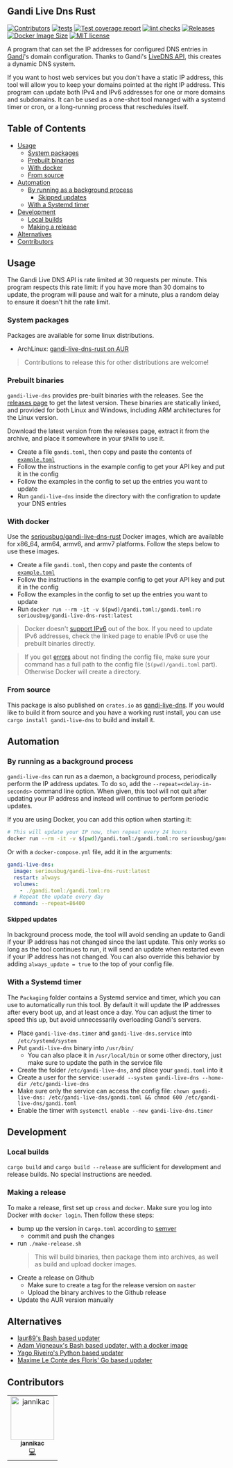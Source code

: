 ## Gandi Live Dns Rust <!-- omit in toc -->

<!-- ALL-CONTRIBUTORS-BADGE:START - Do not remove or modify this section -->

[![Contributors](https://img.shields.io/badge/all_contributors-1-orange.svg?label=contributors)](#contributors) <!-- ALL-CONTRIBUTORS-BADGE:END -->
[![tests](https://img.shields.io/github/actions/workflow/status/SeriousBug/gandi-live-dns-rust/test.yml?label=tests&branch=master)](https://github.com/SeriousBug/gandi-live-dns-rust/actions/workflows/test.yml)
[![Test coverage report](https://img.shields.io/codecov/c/github/SeriousBug/gandi-live-dns-rust)](https://codecov.io/gh/SeriousBug/gandi-live-dns-rust)
[![lint checks](https://img.shields.io/github/actions/workflow/status/SeriousBug/gandi-live-dns-rust/lint.yml?label=lints&branch=master)](https://github.com/SeriousBug/gandi-live-dns-rust/actions/workflows/lint.yml)
[![Releases](https://img.shields.io/github/v/release/SeriousBug/gandi-live-dns-rust?include_prereleases)](https://github.com/SeriousBug/gandi-live-dns-rust/releases)
[![Docker Image Size](https://img.shields.io/docker/image-size/seriousbug/gandi-live-dns-rust)](https://hub.docker.com/r/seriousbug/gandi-live-dns-rust)
[![MIT license](https://img.shields.io/github/license/SeriousBug/gandi-live-dns-rust)](https://github.com/SeriousBug/gandi-live-dns-rust/blob/master/LICENSE.txt)

A program that can set the IP addresses for configured DNS entries in
[Gandi](https://gandi.net)'s domain configuration. Thanks to Gandi's
[LiveDNS API](https://api.gandi.net/docs/livedns/),
this creates a dynamic DNS system.

If you want to host web services but you don't have a static IP address, this
tool will allow you to keep your domains pointed at the right IP address. This
program can update both IPv4 and IPv6 addresses for one or more domains and
subdomains. It can be used as a one-shot tool managed with a systemd timer
or cron, or a long-running process that reschedules itself.

## Table of Contents <!-- omit in toc -->

- [Usage](#usage)
  - [System packages](#system-packages)
  - [Prebuilt binaries](#prebuilt-binaries)
  - [With docker](#with-docker)
  - [From source](#from-source)
- [Automation](#automation)
  - [By running as a background process](#by-running-as-a-background-process)
    - [Skipped updates](#skipped-updates)
  - [With a Systemd timer](#with-a-systemd-timer)
- [Development](#development)
  - [Local builds](#local-builds)
  - [Making a release](#making-a-release)
- [Alternatives](#alternatives)
- [Contributors](#contributors)

## Usage

The Gandi Live DNS API is rate limited at 30 requests per minute. This program
respects this rate limit: if you have more than 30 domains to update, the
program will pause and wait for a minute, plus a random delay to ensure it
doesn't hit the rate limit.

### System packages

Packages are available for some linux distributions.

- ArchLinux: [gandi-live-dns-rust on AUR](https://aur.archlinux.org/packages/gandi-live-dns-rust/)

> Contributions to release this for other distributions are welcome!

### Prebuilt binaries

`gandi-live-dns` provides pre-built binaries with the releases. See the
[releases page](https://github.com/SeriousBug/gandi-live-dns-rust/releases) to
get the latest version. These binaries are statically linked, and provided for
both Linux and Windows, including ARM architectures for the Linux version.

Download the latest version from the releases page, extract it from the archive, and place it somewhere in your `$PATH` to use it.

- Create a file `gandi.toml`, then copy and paste the contents of [`example.toml`](https://raw.githubusercontent.com/SeriousBug/gandi-live-dns-rust/master/example.toml)
- Follow the instructions in the example config to get your API key and put it in the config
- Follow the examples in the config to set up the entries you want to update
- Run `gandi-live-dns` inside the directory with the configration to update your DNS entries

### With docker

Use the [seriousbug/gandi-live-dns-rust](https://hub.docker.com/r/seriousbug/gandi-live-dns-rust) Docker images, which are available for x86_64,
arm64, armv6, and armv7 platforms. Follow the steps below to use these images.

- Create a file `gandi.toml`, then copy and paste the contents of [`example.toml`](https://raw.githubusercontent.com/SeriousBug/gandi-live-dns-rust/master/example.toml)
- Follow the instructions in the example config to get your API key and put it in the config
- Follow the examples in the config to set up the entries you want to update
- Run `docker run --rm -it -v $(pwd)/gandi.toml:/gandi.toml:ro seriousbug/gandi-live-dns-rust:latest`

> Docker doesn't [support IPv6](https://docs.docker.com/config/daemon/ipv6/) out
> of the box. If you need to update IPv6 addresses, check the linked page to enable IPv6 or use the prebuilt binaries directly.

> If you get [errors](https://stackoverflow.com/questions/42248198/how-to-mount-a-single-file-in-a-volume) about not finding the config file, make sure your command
> has a full path to the config file (`$(pwd)/gandi.toml` part). Otherwise
> Docker will create a directory.

### From source

This package is also published on `crates.io` as
[gandi-live-dns](https://crates.io/crates/gandi-live-dns). If you would like to
build it from source and you have a working rust install, you can use `cargo install gandi-live-dns` to build and install it.

## Automation

### By running as a background process

`gandi-live-dns` can run as a daemon, a background process, periodically perform
the IP address updates. To do so, add the `--repeat=<delay-in-seconds>` command
line option. When given, this tool will not quit after updating your IP address
and instead will continue to perform periodic updates.

If you are using Docker, you can add this option when starting it:

```bash
# This will update your IP now, then repeat every 24 hours
docker run --rm -it -v $(pwd)/gandi.toml:/gandi.toml:ro seriousbug/gandi-live-dns-rust:latest --repeat=86400
```

Or with a `docker-compose.yml` file, add it in the arguments:

```yml
gandi-live-dns:
  image: seriousbug/gandi-live-dns-rust:latest
  restart: always
  volumes:
    - ./gandi.toml:/gandi.toml:ro
  # Repeat the update every day
  command: --repeat=86400
```

#### Skipped updates

In background process mode, the tool will avoid sending an update to Gandi if
your IP address has not changed since the last update. This only works so long
as the tool continues to run, it will send an update when restarted even if your
IP address has not changed. You can also override this behavior by adding
`always_update = true` to the top of your config file.

### With a Systemd timer

The `Packaging` folder contains a Systemd service and timer, which you can use
to automatically run this tool. By default it will update the IP addresses after
every boot up, and at least once a day. You can adjust the timer to speed this
up, but avoid unnecessarily overloading Gandi's servers.

- Place `gandi-live-dns.timer` and `gandi-live-dns.service` into `/etc/systemd/system`
- Put `gandi-live-dns` binary into `/usr/bin/`
  - You can also place it in `/usr/local/bin` or some other directory, just make sure to update the path in the service file
- Create the folder `/etc/gandi-live-dns`, and place your `gandi.toml` into it
- Create a user for the service: `useradd --system gandi-live-dns --home-dir /etc/gandi-live-dns`
- Make sure only the service can access the config file: `chown gandi-live-dns: /etc/gandi-live-dns/gandi.toml && chmod 600 /etc/gandi-live-dns/gandi.toml`
- Enable the timer with `systemctl enable --now gandi-live-dns.timer`

## Development

### Local builds

`cargo build` and `cargo build --release` are sufficient for development and release builds.
No special instructions are needed.

### Making a release

To make a release, first set up `cross` and `docker`. Make sure you log into
Docker with `docker login`. Then follow these steps:

- bump up the version in `Cargo.toml` according to [semver](https://semver.org/)
  - commit and push the changes
- run `./make-release.sh`
  > This will build binaries, then package them into archives, as well as
  > build and upload docker images.
- Create a release on Github
  - Make sure to create a tag for the release version on `master`
  - Upload the binary archives to the Github release
- Update the AUR version manually

## Alternatives

- [laur89's Bash based updater](https://github.com/laur89/docker-gandi-dns-update)
- [ Adam Vigneaux's Bash based updater, with a docker image](https://github.com/AdamVig/gandi-dynamic-dns)
- [Yago Riveiro's Python based updater](https://github.com/yriveiro/giu)
- [ Maxime Le Conte des Floris' Go based updater](https://github.com/mlcdf/dyndns)

## Contributors

<!-- ALL-CONTRIBUTORS-LIST:START - Do not remove or modify this section -->
<!-- prettier-ignore-start -->
<!-- markdownlint-disable -->
<table>
  <tbody>
    <tr>
      <td align="center"><a href="https://github.com/jannikac"><img src="https://avatars.githubusercontent.com/u/21014142?v=4?s=100" width="100px;" alt="jannikac"/><br /><sub><b>jannikac</b></sub></a><br /><a href="https://github.com/SeriousBug/gandi-live-dns-rust/commits?author=jannikac" title="Code">💻</a></td>
    </tr>
  </tbody>
</table>

<!-- markdownlint-restore -->
<!-- prettier-ignore-end -->

<!-- ALL-CONTRIBUTORS-LIST:END -->
<!-- prettier-ignore-start -->
<!-- markdownlint-disable -->

<!-- markdownlint-restore -->
<!-- prettier-ignore-end -->

<!-- ALL-CONTRIBUTORS-LIST:END -->
